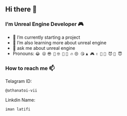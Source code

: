 ## Hi there 👋

### I’m Unreal Engine Developer 🎮

* 🔭 I’m currently starting a project
* 🌱 I’m also learning more about unreal engine
* 💬 ask me about unreal engine
* Pronouns:  ```😂 😜``` ```😎 🤠``` ```🤓 🤔```        ```🥶 🔥``` ```😍 😘``` ```♟️ 🎮``` ```✌️ 🤝``` ```🤫 😈``` ```🤑 😇```


### How to reach me 📫
Telagram ID:
```
@athanatoi-vii
```
Linkdin Name:
```
iman latifi
```
